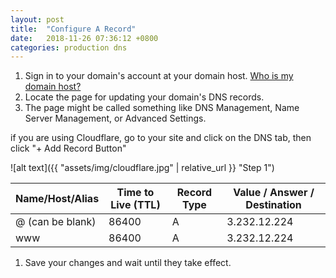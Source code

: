 ```yaml
---
layout: post
title:  "Configure A Record"
date:   2018-11-26 07:36:12 +0800
categories: production dns
---
```


 1. Sign in to your domain's account at your domain host. [Who is my domain host?](https://whois.icann.org/en/lookup)
 1. Locate the page for updating your domain's DNS records.
 1. The page might be called something like DNS Management, Name Server Management, or Advanced Settings.
 
 if you are using Cloudflare, go to your site and click on the DNS tab, then click "+ Add Record Button"
 
 ![alt text]({{ "assets/img/cloudflare.jpg" | relative_url }} "Step 1")
 

Name/Host/Alias | Time to Live (TTL) | Record Type | Value / Answer / Destination
--- | --- | --- | ---
@ (can be blank)| 86400 | A | 3.232.12.224
www | 86400 | A | 3.232.12.224


 1. Save your changes and wait until they take effect.
